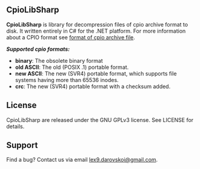## CpioLibSharp

**CpioLibSharp** is library for decompression files of cpio archive format to disk. It written entirely in C# for the .NET platform.
For more information about a CPIO format see [format of cpio archive file](https://people.freebsd.org/~kientzle/libarchive/man/cpio.5.txt).

***Supported cpio formats:***

 - **binary**: The obsolete binary format
 - **old ASCII**: The old (POSIX .1) portable format.
 - **new ASCII**: The new (SVR4) portable format, which supports file systems having more than 65536 inodes.
 - **crc**: The new (SVR4) portable format with a checksum added.

## License

CpioLibSharp are released under the GNU GPLv3 license. See LICENSE for details.

## Support

Find a bug? Contact us via email lex9.darovskoi@gmail.com.

